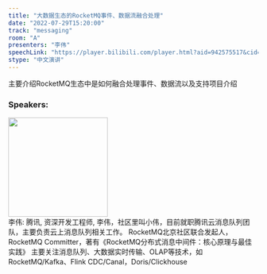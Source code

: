 ```yaml
---
title: "大数据生态的RocketMQ事件、数据流融合处理"
date: "2022-07-29T15:20:00"
track: "messaging"
room: "A"
presenters: "李伟"
speechLink: "https://player.bilibili.com/player.html?aid=942575517&cid=817760221&page=1"
stype: "中文演讲"
---
```

主要介绍RocketMQ生态中是如何融合处理事件、数据流以及支持项目介绍
 ### Speakers: 
 <img src="images/speaker/1140.png" width="200" /><br>李伟: 腾讯, 资深开发工程师, 李伟，社区里叫小伟，目前就职腾讯云消息队列团队，主要负责云上消息队列相关工作。
RocketMQ北京社区联合发起人，RocketMQ Committer，著有《RocketMQ分布式消息中间件：核心原理与最佳实践》
主要关注消息队列、大数据实时传输、OLAP等技术，如RocketMQ/Kafka、Flink CDC/Canal，Doris/Clickhouse

 